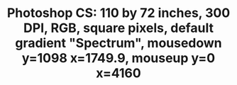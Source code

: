 ---
ee_id: '219'
site: '1'
type: '2'
url: 2008-001-photoshop-cs
title: 'Photoshop CS: 110 by 72 inches, 300 DPI, RGB, square pixels, default gradient
  "Spectrum", mousedown y=1098 x=1749.9, mouseup y=0 x=4160'
year: '2008'
display_year: '2008'
medium: Chromogenic print
dims: 110 x 72 inches
pitch:
ps:
live_url:
related:
youtube:
related_code:
imgs: photoshop-cs-2008-001-full-1-database-qm.jpg
subheading:
download:
add_credit:
add_credits:
commission:
layout: things-i-made
---